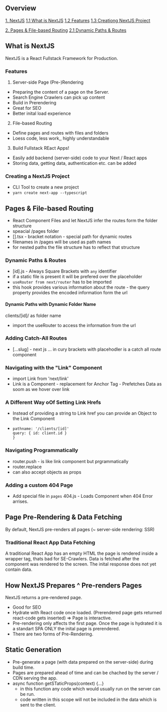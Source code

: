 ## Overview

[1. NextJS](#what-is-next-js)
[1.1 What is NextJS](#what-is-nestjs)
[1.2 Features](#features)
[1.3 Creationg NextJS Project](#creating-a-nextjs-project)

[2. Pages & File-based Routing](#pages-&-file-based-routing)
[2.1 Dynamic Paths & Routes](#dynamic-paths-&-routes)

## What is NextJS

NextJS is a React Fullstack Framework for Production.

### Features

1. Server-side Page (Pre-)Rendering

- Preparing the content of a page on the Server.
- Search Engine Crawlers can pick up content
- Build in Prerendering
- Great for SEO
- Better inital load experience

2. File-based Routing

- Define pages and routes with files and folders
- Loess code, less work,, highly understandable

3. Build Fullstack REact Apps!

- Easily add backend (server-side) code to your Next / React apps
- Storing data, getting data, authentication etc. can be added

### Creating a NextJS Project

- CLI Tool to create a new project
- `yarn create next-app --typescript`

## Pages & File-based Routing

- React Component Files and let NextJS infer the routes form the folder structure
- speacial /pages folder
- [].tsx - bracket notation - special path for dynamic routes
- filenames in /pages will be used as path names
- for nested paths the file structure has to reflect that structure

### Dynamic Paths & Routes

- [id].js - Always Square Brackets with `any` identifier
- if a static file is present it will be prefered over the placeholder
- `useRouter from next/router` has to be imported
- this hook provides various information about the route - the query property provides the encoded information form the url

#### Dynamic Paths with Dynamic Folder Name

clients/[id]/ as folder name

- import the useRouter to access the information from the url

### Adding Catch-All Routes

- [...slug] - next js ... in cury brackets with placehodler is a catch all route component

### Navigating with the "Link" Component

- import Link from 'next/link'
- Link is a Component - replacement for Anchor Tag - Prefetches Data as soom as we hover over link

### A Different Way oOf Setting Link Hrefs

- Instead of providing a string to Link href you can provide an Object to the Link Component
- ```{
  pathname: '/clients/[id]'
  query: { id: client.id }
  }
  ```

### Navigating Programmatically

- router.push - is like link component but prgrammatically
- router.replace
- can also accept objects as props

### Adding a custom 404 Page

- Add special file in `pages` 404.js - Loads Component when 404 Error arrises.

## Page Pre-Rendering & Data Fetching

By default, NextJS pre-renders all pages (~ server-side rendering: SSR)

### Traditional React App Data Fetching

A traditional React App has an empty HTML the page is rendered inside a wrapper tag, thats bad for SE-Crawlers.
Data is fetched after the component was rendered to the screen.
The inital response does not yet contain data.

## How NextJS Prepares ^ Pre-renders Pages

NextJS returns a pre-rendered page.

- Good for SEO
- Hydrate with React code once loaded. (Prerendered page gets returned react-code gets inserted) => Page is interactive.
- Pre-rendering only affects the first page. Once the page is hydrated it is a standart SPA ONLY the inital page is prerendered.
- There are two forms of Pre-Rendering.

## Static Generation

- Pre-generate a page (with data prepared on the server-side) during build time.
- Pages are prepared ahead of time and can be chached by the server / CDN serving the app.
- async function getSTaticProps(context) {...}
  - in this function any code which would usually run on the server can be run.
  - code written in this scope will not be included in the data which is sent to the client.
